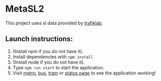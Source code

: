 # MetaSL2
This project uses sl data provided by [trafiklab](http://trafiklab.se).

## Launch instructions:
1. (Install npm if you do not have it).
2. Install dependencies with `npm install`
3. (Install node if you do not have it).
4. Type `npm run start` to start the application.
5. Visit [metro](http://localhost:5000/metro), [bus](http://localhost:5000/bus), [tram](http://localhost:5000/tram) or [status page](http://localhost:5000) to see the application working!
